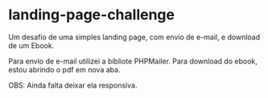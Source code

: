 # landing-page-challenge

Um desafio de uma simples landing page, com envio de e-mail, e download de um Ebook.

Para envio de e-mail utilizei a bibliote PHPMailer.
Para download do ebook, estou abrindo o pdf em nova aba.

OBS: Ainda falta deixar ela responsiva.
